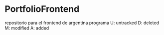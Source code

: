 # PortfolioFrontend
repositorio para el frontend de argentina programa
U: untracked
D: deleted
M: modified
A: added